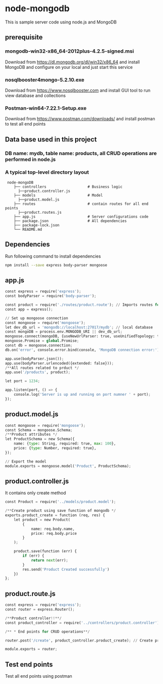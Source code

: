 # node-mongodb
This is sample server code using node.js and MongoDB

## prerequisite

### mongodb-win32-x86_64-2012plus-4.2.5-signed.msi
Download from https://dl.mongodb.org/dl/win32/x86_64 and install MongoDB and configure on your local and just start this service

### nosqlbooster4mongo-5.2.10.exe
Download from https://www.nosqlbooster.com and install GUI tool to run view database and collections

### Postman-win64-7.22.1-Setup.exe
Download from https://www.postman.com/downloads/ and install postman to test all end points 


## Data base used in this project
### DB name: mydb, table name: products, all CRUD operations are performed in node.js

### A typical top-level directory layout
```
 node-mongoDB
    ├── controllers                   # Business logic
      ├──product.controller.js
    ├── models                        # Model 
      ├──product.model.js
    ├── routes                        # contain routes for all end points
      ├──product.routes.js
    ├── app.js                        # Server configurations code
    ├── package.json                  # All dependencies
    ├── package-lock.json
    └── README.md
  ```  
## Dependencies
Run following command to install dependencies
```bash
npm install --save express body-parser mongoose
```
    
## app.js
```python
const express = require('express');
const bodyParser = require('body-parser');

const product = require('./routes/product.route'); // Imports routes for the products
const app = express();

// Set up mongoose connection
const mongoose = require('mongoose');
let dev_db_url = 'mongodb://localhost:27017/mydb'; // local database
const mongoDB = process.env.MONGODB_URI || dev_db_url;
mongoose.connect(mongoDB, {useNewUrlParser: true, useUnifiedTopology: true});
mongoose.Promise = global.Promise;
const db = mongoose.connection;
db.on('error', console.error.bind(console, 'MongoDB connection error:'));

app.use(bodyParser.json());
app.use(bodyParser.urlencoded({extended: false}));
/**All routes related to prduct */
app.use('/products', product);

let port = 1234;

app.listen(port, () => {
    console.log('Server is up and running on port numner ' + port);
});
```

## product.model.js
```python
const mongoose = require('mongoose');
const Schema = mongoose.Schema;
/**Product attributes */
let ProductSchema = new Schema({
    name: {type: String, required: true, max: 100},
    price: {type: Number, required: true},
});

// Export the model
module.exports = mongoose.model('Product', ProductSchema);
```
## product.controller.js
It contains only create method
```python
const Product = require('../models/product.model');

/**Create product using save function of mongodb */
exports.product_create = function (req, res) {
    let product = new Product(
        {
            name: req.body.name,
            price: req.body.price
        }
    );

    product.save(function (err) {
        if (err) {
            return next(err);
        }
        res.send('Product Created successfully')
    })
};

```
## product.route.js
```python
const express = require('express');
const router = express.Router();

/**Product controller!!**/
const product_controller = require('../controllers/product.controller');

/** * End points for CRUD operations**/

router.post('/create', product_controller.product_create); // Create produc

module.exports = router;
```
## Test end points
Test all end points using postman

